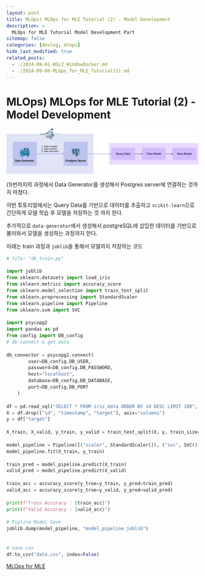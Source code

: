 ```yaml
---
layout: post
title: MLOps) MLOps for MLE Tutorial (2) - Model Development
description: >
  MLOps for MLE Tutorial Model Development Part
sitemap: false
categories: [devlog, mlops]
hide_last_modified: true
related_posts:
  - ./2024-09-01-WSL2_WindowDocker.md
  - ./2024-09-08-MLOps_for_MLE_Tutorial(1).md
---
```


# MLOps) MLOps for MLE Tutorial (2) - Model Development

![database workflow](./../../../images/2024-09-09-MLOps_for_MLE_Tutorial(2)/model-development-2-f3f112ac4bf173365572e764bf7dc750.png)

(1)번까지의 과정에서 Data Generator를 생성해서 Postgres server에 연결하는 것까지 마쳤다.

이번 튜토리얼에서는 Query Data를 기반으로 데이터를 추출하고 `scikit-learn`으로 간단하게 모델 학습 후 모델을 저장하는 것 까지 한다.

추가적으로 `data-generator`에서 생성해서 postgreSQL에 삽입한 데이터를 기반으로 불러와서 모델을 생성하는 과정까지 한다.

아래는 train 과정과 `joblib`을 통해서 모델까지 저장하는 코드

~~~python
# file: "db_train.py"

import joblib
from sklearn.datasets import load_iris
from sklearn.metrics import accuracy_score
from sklearn.model_selection import train_test_split
from sklearn.preprocessing import StandardScaler
from sklearn.pipeline import Pipeline
from sklearn.svm import SVC

import psycopg2
import pandas as pd
from config import DB_config
# db connect & get data

db_connector = psycopg2.connect(
        user=DB_config.DB_USER,
        password=DB_config.DB_PASSWORD,
        host="localhost",
        database=DB_config.DB_DATABASE,
        port=DB_config.DB_PORT
    )

df = pd.read_sql("SELECT * FROM iris_data ORDER BY id DESC LIMIT 100", db_connector)
X = df.drop(["id", "timestamp", "target"], axis="columns")
y = df["target"]

X_train, X_valid, y_train, y_valid = train_test_split(X, y, train_size=0.8, random_state=2024)

model_pipeline = Pipeline([("scaler", StandardScaler()), ("svc", SVC())])
model_pipeline.fit(X_train, y_train)

train_pred = model_pipeline.predict(X_train)
valid_pred = model_pipeline.predict(X_valid)

train_acc = accuracy_score(y_true=y_train, y_pred=train_pred)
valid_acc = accuracy_score(y_true=y_valid, y_pred=valid_pred)

print(f"Train Accuracy : {train_acc}")
print(f"Valid Accuracy : {valid_acc}")

# Pipline Model Save
joblib.dump(model_pipeline, "model_pipeline.joblib")


# save csv
df.to_csv("data.csv", index=False)
~~~







[MLOps for MLE](https://mlops-for-mle.github.io/tutorial/docs/intro)





